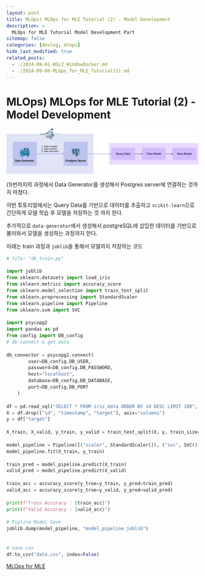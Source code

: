 ```yaml
---
layout: post
title: MLOps) MLOps for MLE Tutorial (2) - Model Development
description: >
  MLOps for MLE Tutorial Model Development Part
sitemap: false
categories: [devlog, mlops]
hide_last_modified: true
related_posts:
  - ./2024-09-01-WSL2_WindowDocker.md
  - ./2024-09-08-MLOps_for_MLE_Tutorial(1).md
---
```


# MLOps) MLOps for MLE Tutorial (2) - Model Development

![database workflow](./../../../images/2024-09-09-MLOps_for_MLE_Tutorial(2)/model-development-2-f3f112ac4bf173365572e764bf7dc750.png)

(1)번까지의 과정에서 Data Generator를 생성해서 Postgres server에 연결하는 것까지 마쳤다.

이번 튜토리얼에서는 Query Data를 기반으로 데이터를 추출하고 `scikit-learn`으로 간단하게 모델 학습 후 모델을 저장하는 것 까지 한다.

추가적으로 `data-generator`에서 생성해서 postgreSQL에 삽입한 데이터를 기반으로 불러와서 모델을 생성하는 과정까지 한다.

아래는 train 과정과 `joblib`을 통해서 모델까지 저장하는 코드

~~~python
# file: "db_train.py"

import joblib
from sklearn.datasets import load_iris
from sklearn.metrics import accuracy_score
from sklearn.model_selection import train_test_split
from sklearn.preprocessing import StandardScaler
from sklearn.pipeline import Pipeline
from sklearn.svm import SVC

import psycopg2
import pandas as pd
from config import DB_config
# db connect & get data

db_connector = psycopg2.connect(
        user=DB_config.DB_USER,
        password=DB_config.DB_PASSWORD,
        host="localhost",
        database=DB_config.DB_DATABASE,
        port=DB_config.DB_PORT
    )

df = pd.read_sql("SELECT * FROM iris_data ORDER BY id DESC LIMIT 100", db_connector)
X = df.drop(["id", "timestamp", "target"], axis="columns")
y = df["target"]

X_train, X_valid, y_train, y_valid = train_test_split(X, y, train_size=0.8, random_state=2024)

model_pipeline = Pipeline([("scaler", StandardScaler()), ("svc", SVC())])
model_pipeline.fit(X_train, y_train)

train_pred = model_pipeline.predict(X_train)
valid_pred = model_pipeline.predict(X_valid)

train_acc = accuracy_score(y_true=y_train, y_pred=train_pred)
valid_acc = accuracy_score(y_true=y_valid, y_pred=valid_pred)

print(f"Train Accuracy : {train_acc}")
print(f"Valid Accuracy : {valid_acc}")

# Pipline Model Save
joblib.dump(model_pipeline, "model_pipeline.joblib")


# save csv
df.to_csv("data.csv", index=False)
~~~







[MLOps for MLE](https://mlops-for-mle.github.io/tutorial/docs/intro)





